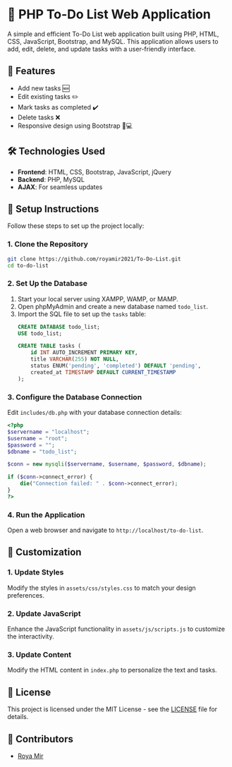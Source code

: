 
# 📝 PHP To-Do List Web Application
A simple and efficient To-Do List web application built using PHP, HTML, CSS, JavaScript, Bootstrap, and MySQL. This application allows users to add, edit, delete, and update tasks with a user-friendly interface.

## 🌟 Features
- Add new tasks 🆕
- Edit existing tasks ✏️
- Mark tasks as completed ✔️
- Delete tasks ❌
- Responsive design using Bootstrap 📱💻

## 🛠️ Technologies Used
- **Frontend**: HTML, CSS, Bootstrap, JavaScript, jQuery
- **Backend**: PHP, MySQL
- **AJAX**: For seamless updates

## 📝 Setup Instructions

Follow these steps to set up the project locally:

### 1. Clone the Repository
```bash
git clone https://github.com/royamir2021/To-Do-List.git
cd to-do-list
```

### 2. Set Up the Database
1. Start your local server using XAMPP, WAMP, or MAMP.
2. Open phpMyAdmin and create a new database named `todo_list`.
3. Import the SQL file to set up the `tasks` table:
   ```sql
   CREATE DATABASE todo_list;
   USE todo_list;

   CREATE TABLE tasks (
       id INT AUTO_INCREMENT PRIMARY KEY,
       title VARCHAR(255) NOT NULL,
       status ENUM('pending', 'completed') DEFAULT 'pending',
       created_at TIMESTAMP DEFAULT CURRENT_TIMESTAMP
   );
   ```

### 3. Configure the Database Connection
Edit `includes/db.php` with your database connection details:
```php
<?php
$servername = "localhost";
$username = "root";
$password = "";
$dbname = "todo_list";

$conn = new mysqli($servername, $username, $password, $dbname);

if ($conn->connect_error) {
    die("Connection failed: " . $conn->connect_error);
}
?>
```

### 4. Run the Application
Open a web browser and navigate to `http://localhost/to-do-list`.

## 🎨 Customization
### 1. Update Styles
Modify the styles in `assets/css/styles.css` to match your design preferences.

### 2. Update JavaScript
Enhance the JavaScript functionality in `assets/js/scripts.js` to customize the interactivity.

### 3. Update Content
Modify the HTML content in `index.php` to personalize the text and tasks.

## 📄 License
This project is licensed under the MIT License - see the [LICENSE](LICENSE) file for details.

## 👥 Contributors
- [Roya Mir](https://github.com/royamir2021)
